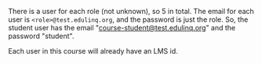 There is a user for each role (not unknown), so 5 in total.
The email for each user is `<role>@test.edulinq.org`, and the password is just the role.
So, the student user has the email "course-student@test.edulinq.org" and the password "student".

Each user in this course will already have an LMS id.
